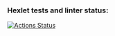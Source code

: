 ### Hexlet tests and linter status:
[![Actions Status](https://github.com/pavelSokolov-sber/java-project-lvl1/workflows/hexlet-check/badge.svg)](https://github.com/pavelSokolov-sber/java-project-lvl1/actions)